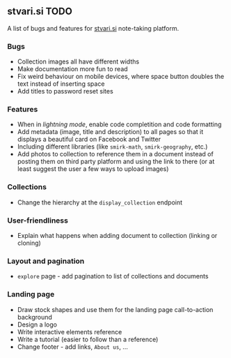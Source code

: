 ## stvari.si TODO

A list of bugs and features for [stvari.si](http://stvari.si) note-taking platform.

### Bugs
- Collection images all have different widths
- Make documentation more fun to read
- Fix weird behaviour on mobile devices, where space button doubles the text instead of inserting space
- Add titles to password reset sites

### Features
- When in *lightning mode*, enable code completition and code formatting
- Add metadata (image, title and description) to all pages so that it displays a beautiful card on Facebook and Twitter
- Including different libraries (like `smirk-math`, `smirk-geography`, etc.)
- Add photos to collection to reference them in a document instead of posting them on third party platform and using the link to there (or at least suggest the user a few ways to upload images)

### Collections
- Change the hierarchy at the `display_collection` endpoint

### User-friendliness
- Explain what happens when adding document to collection (linking or cloning)

### Layout and pagination
- `explore` page - add pagination to list of collections and documents

### Landing page
- Draw stock shapes and use them for the landing page call-to-action background
- Design a logo
- Write interactive elements reference
- Write a tutorial (easier to follow than a reference)
- Change footer - add links, `About us`, ...